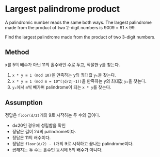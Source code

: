 # Largest palindrome product

A palindromic number reads the same both ways. The largest palindrome made from the product of two 2-digit numbers is 9009 = 91 × 99.

Find the largest palindrome made from the product of two 3-digit numbers.

## Method

x를 5의 배수가 아닌 11의 홀수배인 수로 두고, 적절한 y를 찾는다.

1. `x * y ≡ 1 (mod 10)`을 만족하는 y의 최대값 `yₕ`을 찾는다.
2. `x * y ≡ 1 (mod m = 10^(⌊d/2⌋-1))`을 만족하는 y의 최대값 `yₘ`을 찾는다.
3. `yₘ`에서 `m`씩 빼가며 palindrome이 되는 `x * y`를 찾는다.

## Assumption

정답은 `floor(d/2)`개의 9로 시작하는 두 수의 곱이다.

- d≤20인 경우에 성립함을 확인
- 정답은 길이 2d의 palindrome이다.
- 정답은 11의 배수이다.
- 정답은 `floor(d/2) - 1`개의 9로 시작하고 끝나는 palindrome이다.
- 곱해지는 두 수는 홀수인 동시에 5의 배수가 아니다.

